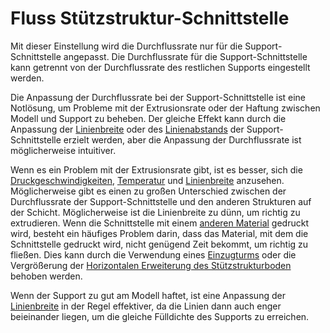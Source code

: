 Fluss Stützstruktur-Schnittstelle
====
Mit dieser Einstellung wird die Durchflussrate nur für die Support-Schnittstelle angepasst. Die Durchflussrate für die Support-Schnittstelle kann getrennt von der Durchflussrate des restlichen Supports eingestellt werden.

Die Anpassung der Durchflussrate bei der Support-Schnittstelle ist eine Notlösung, um Probleme mit der Extrusionsrate oder der Haftung zwischen Modell und Support zu beheben. Der gleiche Effekt kann durch die Anpassung der [Linienbreite](../Auflösung/Support_interface_line_width.md) oder des [Linienabstands](../support/support_roof_line_distance.md) der Support-Schnittstelle erzielt werden, aber die Anpassung der Durchflussrate ist möglicherweise intuitiver.

Wenn es ein Problem mit der Extrusionsrate gibt, ist es besser, sich die [Druckgeschwindigkeiten](../speed/speed_support_interface.md), [Temperatur](material_print_temperature.md) und [Linienbreite](../resolution/support_interface_line_width.md) anzusehen. Möglicherweise gibt es einen zu großen Unterschied zwischen der Durchflussrate der Support-Schnittstelle und den anderen Strukturen auf der Schicht. Möglicherweise ist die Linienbreite zu dünn, um richtig zu extrudieren. Wenn die Schnittstelle mit einem [anderen Material](../support/support_interface_extruder_nr.md) gedruckt wird, besteht ein häufiges Problem darin, dass das Material, mit dem die Schnittstelle gedruckt wird, nicht genügend Zeit bekommt, um richtig zu fließen. Dies kann durch die Verwendung eines [Einzugturms](../dual/prime_tower_enable.md) oder die Vergrößerung der [Horizontalen Erweiterung des Stützstrukturboden](../support/support_interface_offset.md) behoben werden.

Wenn der Support zu gut am Modell haftet, ist eine Anpassung der [Linienbreite](../resolution/support_bottom_line_width.md) in der Regel effektiver, da die Linien dann auch enger beieinander liegen, um die gleiche Fülldichte des Supports zu erreichen.